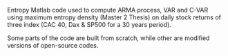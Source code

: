 Entropy
Matlab code used to compute ARMA process, VAR and C-VAR using maximum entropy density (Master 2 Thesis) on daily stock returns of three index (CAC 40, Dax & SP500 for a 30 years period).

Some parts of the code are built from scratch, while other are modified versions of open-source codes.
